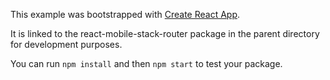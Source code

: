 This example was bootstrapped with [Create React App](https://github.com/facebook/create-react-app).

It is linked to the react-mobile-stack-router package in the parent directory for development purposes.

You can run `npm install` and then `npm start` to test your package.
